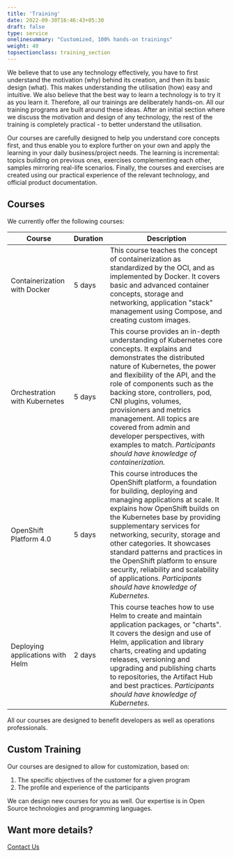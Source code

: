 ```yaml
---
title: 'Training'
date: 2022-09-30T16:46:43+05:30
draft: false
type: service
onelinesummary: "Customized, 100% hands-on trainings"
weight: 40
topsectionclass: training_section
---
```

We believe that to use any technology effectively, you have to first understand the motivation (why) behind its creation, and then its basic design (what). This makes understanding the utilisation (how) easy and intuitive. We also believe that the best way to learn a technology is to try it as you learn it. Therefore, all our trainings are deliberately hands-on. All our training programs are built around these ideas. After an initial section where we discuss the motivation and design of any technology, the rest of the training is completely practical - to better understand the utilisation.

Our courses are carefully designed to help you understand core concepts first, and thus enable you to explore further on your own and apply the learning in your daily business/project needs. The learning is incremental: topics building on previous ones, exercises complementing each other, samples mirroring real-life scenarios. Finally, the courses and exercises are created using our practical experience of the relevant technology, and official product documentation.

## Courses 

We currently offer the following courses:

|Course|Duration|Description|
|---|---|---|
|Containerization with Docker|5 days|This course teaches the concept of containerization as standardized by the OCI, and as implemented by Docker. It covers basic and advanced container concepts, storage and networking, application "stack" management using Compose, and creating custom images.|
|Orchestration with Kubernetes|5 days|This course provides an in-depth understanding of Kubernetes core concepts. It explains and demonstrates the distributed nature of Kubernetes, the power and flexibility of the API, and the role of components such as the backing store, controllers, pod, CNI plugins, volumes, provisioners and metrics management. All topics are covered from  admin and developer perspectives, with examples to match. *Participants should have knowledge of containerization.*|
|OpenShift Platform 4.0|5 days|This course introduces the OpenShift platform, a foundation for building, deploying and managing applications at scale. It explains how OpenShift builds on the Kubernetes base by providing supplementary services for networking, security, storage and other categories. It showcases standard patterns and practices in the OpenShift platform to ensure security, reliability and scalability of applications. *Participants should have knowledge of Kubernetes.*| 
|Deploying applications with Helm|2 days|This course teaches how to use Helm to create and maintain application packages, or "charts". It covers the design and use of Helm, application and library charts, creating and updating releases, versioning and upgrading and publishing charts to repositories, the Artifact Hub and best practices. *Participants should have knowledge of Kubernetes.*|

All our courses are designed to benefit developers as well as operations professionals.

## Custom Training

Our courses are designed to allow for customization, based on:

1. The specific objectives of the customer for a given program
2. The profile and experience of the participants

We can design new courses for you as well. Our expertise is in Open Source technologies and programming languages.

## Want more details?

[Contact Us](/contact)
